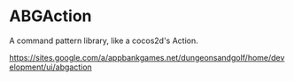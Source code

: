 ABGAction
=========

A command pattern library, like a cocos2d's Action.

https://sites.google.com/a/appbankgames.net/dungeonsandgolf/home/development/ui/abgaction
